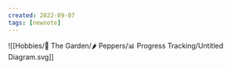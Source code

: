 ```yaml
---
created: 2022-09-07
tags: [newnote]
---
```


![[Hobbies/🌳 The Garden/🌶 Peppers/📊 Progress Tracking/Untitled Diagram.svg]]